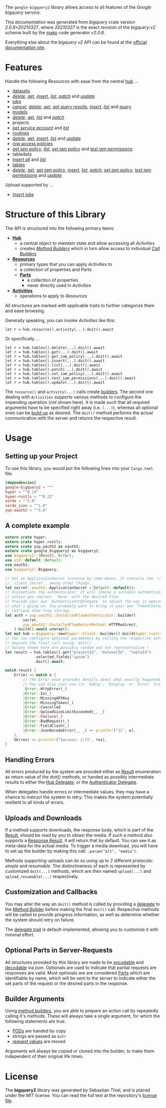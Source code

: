 <!---
DO NOT EDIT !
This file was generated automatically from 'src/mako/api/README.md.mako'
DO NOT EDIT !
-->
The `google-bigquery2` library allows access to all features of the *Google bigquery* service.

This documentation was generated from *bigquery* crate version *2.0.8+20210327*, where *20210327* is the exact revision of the *bigquery:v2* schema built by the [mako](http://www.makotemplates.org/) code generator *v2.0.8*.

Everything else about the *bigquery* *v2* API can be found at the
[official documentation site](https://cloud.google.com/bigquery/).
# Features

Handle the following *Resources* with ease from the central [hub](https://docs.rs/google-bigquery2/2.0.8+20210327/google_bigquery2/Bigquery) ... 

* [datasets](https://docs.rs/google-bigquery2/2.0.8+20210327/google_bigquery2/api::Dataset)
 * [*delete*](https://docs.rs/google-bigquery2/2.0.8+20210327/google_bigquery2/api::DatasetDeleteCall), [*get*](https://docs.rs/google-bigquery2/2.0.8+20210327/google_bigquery2/api::DatasetGetCall), [*insert*](https://docs.rs/google-bigquery2/2.0.8+20210327/google_bigquery2/api::DatasetInsertCall), [*list*](https://docs.rs/google-bigquery2/2.0.8+20210327/google_bigquery2/api::DatasetListCall), [*patch*](https://docs.rs/google-bigquery2/2.0.8+20210327/google_bigquery2/api::DatasetPatchCall) and [*update*](https://docs.rs/google-bigquery2/2.0.8+20210327/google_bigquery2/api::DatasetUpdateCall)
* [jobs](https://docs.rs/google-bigquery2/2.0.8+20210327/google_bigquery2/api::Job)
 * [*cancel*](https://docs.rs/google-bigquery2/2.0.8+20210327/google_bigquery2/api::JobCancelCall), [*delete*](https://docs.rs/google-bigquery2/2.0.8+20210327/google_bigquery2/api::JobDeleteCall), [*get*](https://docs.rs/google-bigquery2/2.0.8+20210327/google_bigquery2/api::JobGetCall), [*get query results*](https://docs.rs/google-bigquery2/2.0.8+20210327/google_bigquery2/api::JobGetQueryResultCall), [*insert*](https://docs.rs/google-bigquery2/2.0.8+20210327/google_bigquery2/api::JobInsertCall), [*list*](https://docs.rs/google-bigquery2/2.0.8+20210327/google_bigquery2/api::JobListCall) and [*query*](https://docs.rs/google-bigquery2/2.0.8+20210327/google_bigquery2/api::JobQueryCall)
* [models](https://docs.rs/google-bigquery2/2.0.8+20210327/google_bigquery2/api::Model)
 * [*delete*](https://docs.rs/google-bigquery2/2.0.8+20210327/google_bigquery2/api::ModelDeleteCall), [*get*](https://docs.rs/google-bigquery2/2.0.8+20210327/google_bigquery2/api::ModelGetCall), [*list*](https://docs.rs/google-bigquery2/2.0.8+20210327/google_bigquery2/api::ModelListCall) and [*patch*](https://docs.rs/google-bigquery2/2.0.8+20210327/google_bigquery2/api::ModelPatchCall)
* projects
 * [*get service account*](https://docs.rs/google-bigquery2/2.0.8+20210327/google_bigquery2/api::ProjectGetServiceAccountCall) and [*list*](https://docs.rs/google-bigquery2/2.0.8+20210327/google_bigquery2/api::ProjectListCall)
* [routines](https://docs.rs/google-bigquery2/2.0.8+20210327/google_bigquery2/api::Routine)
 * [*delete*](https://docs.rs/google-bigquery2/2.0.8+20210327/google_bigquery2/api::RoutineDeleteCall), [*get*](https://docs.rs/google-bigquery2/2.0.8+20210327/google_bigquery2/api::RoutineGetCall), [*insert*](https://docs.rs/google-bigquery2/2.0.8+20210327/google_bigquery2/api::RoutineInsertCall), [*list*](https://docs.rs/google-bigquery2/2.0.8+20210327/google_bigquery2/api::RoutineListCall) and [*update*](https://docs.rs/google-bigquery2/2.0.8+20210327/google_bigquery2/api::RoutineUpdateCall)
* [row access policies](https://docs.rs/google-bigquery2/2.0.8+20210327/google_bigquery2/api::RowAccessPolicy)
 * [*get iam policy*](https://docs.rs/google-bigquery2/2.0.8+20210327/google_bigquery2/api::RowAccessPolicyGetIamPolicyCall), [*list*](https://docs.rs/google-bigquery2/2.0.8+20210327/google_bigquery2/api::RowAccessPolicyListCall), [*set iam policy*](https://docs.rs/google-bigquery2/2.0.8+20210327/google_bigquery2/api::RowAccessPolicySetIamPolicyCall) and [*test iam permissions*](https://docs.rs/google-bigquery2/2.0.8+20210327/google_bigquery2/api::RowAccessPolicyTestIamPermissionCall)
* tabledata
 * [*insert all*](https://docs.rs/google-bigquery2/2.0.8+20210327/google_bigquery2/api::TabledataInsertAllCall) and [*list*](https://docs.rs/google-bigquery2/2.0.8+20210327/google_bigquery2/api::TabledataListCall)
* [tables](https://docs.rs/google-bigquery2/2.0.8+20210327/google_bigquery2/api::Table)
 * [*delete*](https://docs.rs/google-bigquery2/2.0.8+20210327/google_bigquery2/api::TableDeleteCall), [*get*](https://docs.rs/google-bigquery2/2.0.8+20210327/google_bigquery2/api::TableGetCall), [*get iam policy*](https://docs.rs/google-bigquery2/2.0.8+20210327/google_bigquery2/api::TableGetIamPolicyCall), [*insert*](https://docs.rs/google-bigquery2/2.0.8+20210327/google_bigquery2/api::TableInsertCall), [*list*](https://docs.rs/google-bigquery2/2.0.8+20210327/google_bigquery2/api::TableListCall), [*patch*](https://docs.rs/google-bigquery2/2.0.8+20210327/google_bigquery2/api::TablePatchCall), [*set iam policy*](https://docs.rs/google-bigquery2/2.0.8+20210327/google_bigquery2/api::TableSetIamPolicyCall), [*test iam permissions*](https://docs.rs/google-bigquery2/2.0.8+20210327/google_bigquery2/api::TableTestIamPermissionCall) and [*update*](https://docs.rs/google-bigquery2/2.0.8+20210327/google_bigquery2/api::TableUpdateCall)


Upload supported by ...

* [*insert jobs*](https://docs.rs/google-bigquery2/2.0.8+20210327/google_bigquery2/api::JobInsertCall)



# Structure of this Library

The API is structured into the following primary items:

* **[Hub](https://docs.rs/google-bigquery2/2.0.8+20210327/google_bigquery2/Bigquery)**
    * a central object to maintain state and allow accessing all *Activities*
    * creates [*Method Builders*](https://docs.rs/google-bigquery2/2.0.8+20210327/google_bigquery2/client::MethodsBuilder) which in turn
      allow access to individual [*Call Builders*](https://docs.rs/google-bigquery2/2.0.8+20210327/google_bigquery2/client::CallBuilder)
* **[Resources](https://docs.rs/google-bigquery2/2.0.8+20210327/google_bigquery2/client::Resource)**
    * primary types that you can apply *Activities* to
    * a collection of properties and *Parts*
    * **[Parts](https://docs.rs/google-bigquery2/2.0.8+20210327/google_bigquery2/client::Part)**
        * a collection of properties
        * never directly used in *Activities*
* **[Activities](https://docs.rs/google-bigquery2/2.0.8+20210327/google_bigquery2/client::CallBuilder)**
    * operations to apply to *Resources*

All *structures* are marked with applicable traits to further categorize them and ease browsing.

Generally speaking, you can invoke *Activities* like this:

```Rust,ignore
let r = hub.resource().activity(...).doit().await
```

Or specifically ...

```ignore
let r = hub.tables().delete(...).doit().await
let r = hub.tables().get(...).doit().await
let r = hub.tables().get_iam_policy(...).doit().await
let r = hub.tables().insert(...).doit().await
let r = hub.tables().list(...).doit().await
let r = hub.tables().patch(...).doit().await
let r = hub.tables().set_iam_policy(...).doit().await
let r = hub.tables().test_iam_permissions(...).doit().await
let r = hub.tables().update(...).doit().await
```

The `resource()` and `activity(...)` calls create [builders][builder-pattern]. The second one dealing with `Activities` 
supports various methods to configure the impending operation (not shown here). It is made such that all required arguments have to be 
specified right away (i.e. `(...)`), whereas all optional ones can be [build up][builder-pattern] as desired.
The `doit()` method performs the actual communication with the server and returns the respective result.

# Usage

## Setting up your Project

To use this library, you would put the following lines into your `Cargo.toml` file:

```toml
[dependencies]
google-bigquery2 = "*"
hyper = "^0.14"
hyper-rustls = "^0.22"
serde = "^1.0"
serde_json = "^1.0"
yup-oauth2 = "^5.0"
```

## A complete example

```Rust
extern crate hyper;
extern crate hyper_rustls;
extern crate yup_oauth2 as oauth2;
extern crate google_bigquery2 as bigquery2;
use bigquery2::{Result, Error};
use std::default::Default;
use oauth2;
use bigquery2::Bigquery;

// Get an ApplicationSecret instance by some means. It contains the `client_id` and 
// `client_secret`, among other things.
let secret: oauth2::ApplicationSecret = Default::default();
// Instantiate the authenticator. It will choose a suitable authentication flow for you, 
// unless you replace  `None` with the desired Flow.
// Provide your own `AuthenticatorDelegate` to adjust the way it operates and get feedback about 
// what's going on. You probably want to bring in your own `TokenStorage` to persist tokens and
// retrieve them from storage.
let auth = yup_oauth2::InstalledFlowAuthenticator::builder(
        secret,
        yup_oauth2::InstalledFlowReturnMethod::HTTPRedirect,
    ).build().await.unwrap();
let mut hub = Bigquery::new(hyper::Client::builder().build(hyper_rustls::HttpsConnector::with_native_roots()), auth);
// You can configure optional parameters by calling the respective setters at will, and
// execute the final call using `doit()`.
// Values shown here are possibly random and not representative !
let result = hub.tables().get("projectId", "datasetId", "tableId")
             .selected_fields("ipsum")
             .doit().await;

match result {
    Err(e) => match e {
        // The Error enum provides details about what exactly happened.
        // You can also just use its `Debug`, `Display` or `Error` traits
         Error::HttpError(_)
        |Error::Io(_)
        |Error::MissingAPIKey
        |Error::MissingToken(_)
        |Error::Cancelled
        |Error::UploadSizeLimitExceeded(_, _)
        |Error::Failure(_)
        |Error::BadRequest(_)
        |Error::FieldClash(_)
        |Error::JsonDecodeError(_, _) => println!("{}", e),
    },
    Ok(res) => println!("Success: {:?}", res),
}

```
## Handling Errors

All errors produced by the system are provided either as [Result](https://docs.rs/google-bigquery2/2.0.8+20210327/google_bigquery2/client::Result) enumeration as return value of
the doit() methods, or handed as possibly intermediate results to either the 
[Hub Delegate](https://docs.rs/google-bigquery2/2.0.8+20210327/google_bigquery2/client::Delegate), or the [Authenticator Delegate](https://docs.rs/yup-oauth2/*/yup_oauth2/trait.AuthenticatorDelegate.html).

When delegates handle errors or intermediate values, they may have a chance to instruct the system to retry. This 
makes the system potentially resilient to all kinds of errors.

## Uploads and Downloads
If a method supports downloads, the response body, which is part of the [Result](https://docs.rs/google-bigquery2/2.0.8+20210327/google_bigquery2/client::Result), should be
read by you to obtain the media.
If such a method also supports a [Response Result](https://docs.rs/google-bigquery2/2.0.8+20210327/google_bigquery2/client::ResponseResult), it will return that by default.
You can see it as meta-data for the actual media. To trigger a media download, you will have to set up the builder by making
this call: `.param("alt", "media")`.

Methods supporting uploads can do so using up to 2 different protocols: 
*simple* and *resumable*. The distinctiveness of each is represented by customized 
`doit(...)` methods, which are then named `upload(...)` and `upload_resumable(...)` respectively.

## Customization and Callbacks

You may alter the way an `doit()` method is called by providing a [delegate](https://docs.rs/google-bigquery2/2.0.8+20210327/google_bigquery2/client::Delegate) to the 
[Method Builder](https://docs.rs/google-bigquery2/2.0.8+20210327/google_bigquery2/client::CallBuilder) before making the final `doit()` call. 
Respective methods will be called to provide progress information, as well as determine whether the system should 
retry on failure.

The [delegate trait](https://docs.rs/google-bigquery2/2.0.8+20210327/google_bigquery2/client::Delegate) is default-implemented, allowing you to customize it with minimal effort.

## Optional Parts in Server-Requests

All structures provided by this library are made to be [encodable](https://docs.rs/google-bigquery2/2.0.8+20210327/google_bigquery2/client::RequestValue) and 
[decodable](https://docs.rs/google-bigquery2/2.0.8+20210327/google_bigquery2/client::ResponseResult) via *json*. Optionals are used to indicate that partial requests are responses 
are valid.
Most optionals are are considered [Parts](https://docs.rs/google-bigquery2/2.0.8+20210327/google_bigquery2/client::Part) which are identifiable by name, which will be sent to 
the server to indicate either the set parts of the request or the desired parts in the response.

## Builder Arguments

Using [method builders](https://docs.rs/google-bigquery2/2.0.8+20210327/google_bigquery2/client::CallBuilder), you are able to prepare an action call by repeatedly calling it's methods.
These will always take a single argument, for which the following statements are true.

* [PODs][wiki-pod] are handed by copy
* strings are passed as `&str`
* [request values](https://docs.rs/google-bigquery2/2.0.8+20210327/google_bigquery2/client::RequestValue) are moved

Arguments will always be copied or cloned into the builder, to make them independent of their original life times.

[wiki-pod]: http://en.wikipedia.org/wiki/Plain_old_data_structure
[builder-pattern]: http://en.wikipedia.org/wiki/Builder_pattern
[google-go-api]: https://github.com/google/google-api-go-client

# License
The **bigquery2** library was generated by Sebastian Thiel, and is placed 
under the *MIT* license.
You can read the full text at the repository's [license file][repo-license].

[repo-license]: https://github.com/Byron/google-apis-rsblob/main/LICENSE.md
